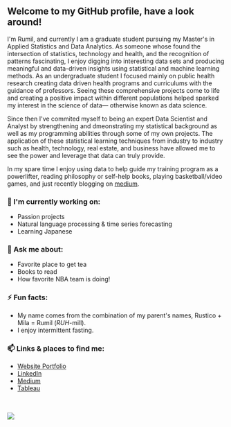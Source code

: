 ## Welcome to my GitHub profile, have a look around!

I'm Rumil, and currently I am a graduate student pursuing my Master's in Applied Statistics and Data Analytics. As someone whose found the intersection of statistics, technology and health, and the recognition of patterns fascinating, I enjoy digging into interesting data sets and producing meaningful and data-driven insights using statistical and machine learning methods. As an undergraduate student I focused mainly on public health research creating data driven health programs and curriculums with the guidance of professors. Seeing these comprehensive projects come to life and creating a positive impact within different populations helped sparked my interest in the science of data— otherwise known as data science.

Since then I've commited myself to being an expert Data Scientist and Analyst by strengthening and dmeonstrating my statistical background as well as my programming abilities through some of my own projects. The application of these statistical learning techniques from industry to industry such as health, technology, real estate, and business have allowed me to see the power and leverage that data can truly provide. 

In my spare time I enjoy using data to help guide my training program as a powerlifter, reading philosophy or self-help books, playing basketball/video games, and just recently blogging on [medium](https://rumil.medium.com/).

### 🌱 I'm currently working on:
- Passion projects
- Natural language processing & time series forecasting
- Learning Japanese


### 💬 Ask me about:
 - Favorite place to get tea
 - Books to read
 - How favorite NBA team is doing!

### ⚡ Fun facts: 
- My name comes from the combination of my parent's names, Rustico + Mila = Rumil (*RUH*-mill). 
- I enjoy intermittent fasting.

### 📫 Links & places to find me: 
-  [Website Portfolio](https://rumillegaspi.org/) 
-  [LinkedIn](https://www.linkedin.com/in/rumil96/) 
-  [Medium](https://rumil.medium.com/)
-  [Tableau](https://public.tableau.com/profile/rumil5127#!/)


<br />
<br />
<img src="https://github-readme-stats.vercel.app/api?username=rlegaspi562&&show_icons=true&title_color=ffffff&icon_color=bb2acf&text_color=daf7dc&bg_color=151515">

